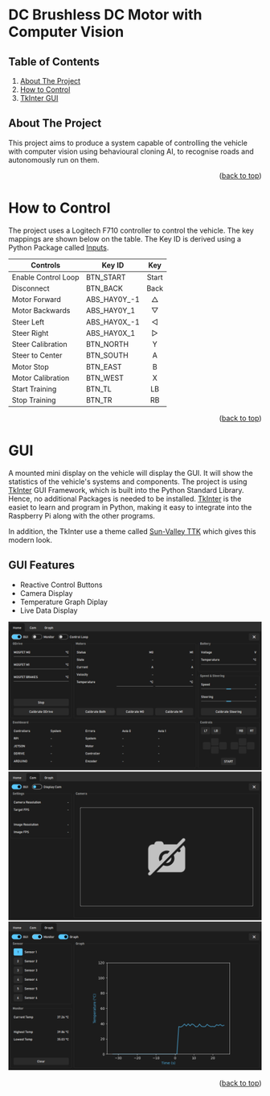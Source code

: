 <a name="readme-top"></a>

# DC Brushless DC Motor with Computer Vision

## Table of Contents
<ol>
  <li><a href="#about-the-project">About The Project</a></li>
  <li><a href="#how-to-control">How to Control</a></li>
  <li><a href="#tkinter-gui">TkInter GUI</a></li>
</ol>

## About The Project
This project aims to produce a system capable of controlling the vehicle with computer vision using behavioural cloning AI, to recognise roads and autonomously run on them.

<p align="right">(<a href="#readme-top">back to top</a>)</p>

# How to Control
The project uses a Logitech F710 controller to control the vehicle. The key mappings are shown below on the table. The Key ID is derived using a Python Package called [Inputs](https://inputs.readthedocs.io/en/latest/).

| Controls             	| Key ID         	| Key     	|
|----------------------	|----------------	|:-------:	|
| Enable Control Loop  	| BTN_START      	| Start   	|
| Disconnect           	| BTN_BACK       	| Back    	|
| Motor Forward        	| ABS_HAY0Y_-1   	| △       	|
| Motor Backwards      	| ABS_HAY0Y_1    	| ▽       	|
| Steer Left           	| ABS_HAY0X_-1   	| ◁       	|
| Steer Right          	| ABS_HAY0X_1    	| ▷       	|
| Steer Calibration    	| BTN_NORTH      	| Y       	|
| Steer to Center      	| BTN_SOUTH      	| A       	|
| Motor Stop           	| BTN_EAST       	| B       	|
| Motor Calibration    	| BTN_WEST       	| X       	|
| Start Training       	| BTN_TL         	| LB      	|
| Stop Training        	| BTN_TR         	| RB      	|

<p align="right">(<a href="#readme-top">back to top</a>)</p>

# GUI
A mounted mini display on the vehicle will display the GUI. It will show the statistics of the vehicle's systems and components. The project is using [TkInter](https://docs.python.org/3/library/tk.html) GUI Framework, which is built into the Python Standard Library. Hence, no additional Packages is needed to be installed. [TkInter](https://docs.python.org/3/library/tk.html) is the easiet to learn and program in Python, making it easy to integrate into the Raspberry Pi along with the other programs.

In addition, the TkInter use a theme called [Sun-Valley TTK](https://github.com/rdbende/Sun-Valley-ttk-theme) which gives this modern look.

## GUI Features
- Reactive Control Buttons
- Camera Display
- Temperature Graph Diplay
- Live Data Display

<img src="./GUIs/Images/gui-home-tab.png" alt="GUI Home Tab"/>
<img src="./GUIs/Images/gui-camera-tab.png" alt="GUI Camera Tab"/>
<img src="./GUIs/Images/gui-graph-tab.png" alt="GUI Graph Tab"/>

<p align="right">(<a href="#readme-top">back to top</a>)</p>
